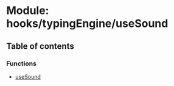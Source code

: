 # Module: hooks/typingEngine/useSound

## Table of contents

### Functions

- [useSound](../functions/hooks_typingEngine_useSound.useSound.md)
